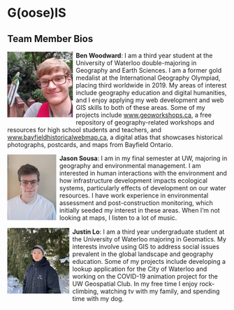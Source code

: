 # G(oose)IS

## Team Member Bios

<img src="../images/ben.jpg" style="max-height:150px; margin:0 .5em .25em 0; float: left;" /> **Ben Woodward**: I am a third year student at the University of Waterloo double-majoring in Geography and Earth Sciences. I am a former gold medalist at the International Geography Olympiad, placing third worldwide in 2019. My areas of interest include geography education and digital humanities, and I enjoy applying my web development and web GIS skills to both of these areas. Some of my projects include www.geoworkshops.ca, a free repository of geography-related workshops and resources for high school students and teachers, and www.bayfieldhistoricalwebmap.ca, a digital atlas that showcases historical photographs, postcards, and maps from Bayfield Ontario.<br style="clear:both;" />

<img src="../images/jason.jpg" style="max-height:150px; margin:0 .5em .25em 0; float: left;" /> **Jason Sousa**: I am in my final semester at UW, majoring in geography and environmental management. I am interested in human interactions with the environment and how infrastructure development impacts ecological systems, particularly effects of development on our water resources. I have work experience in environmental assessment and post-construction monitoring, which initially seeded my interest in these areas. When I’m not looking at maps, I listen to a lot of music.<br style="clear:both;" />

<img src="../images/justin.jpg" style="max-height:150px; margin:0 .5em .25em 0; float: left;" /> **Justin Lo**: I am a third year undergraduate student at the University of Waterloo majoring in Geomatics. My interests involve using GIS to address social issues prevalent in the global landscape and geography education. Some of my projects include developing a lookup application for the City of Waterloo and working on the COVID-19 animation project for the UW Geospatial Club. In my free time I enjoy rock-climbing, watching tv with my family, and spending time with my dog.<br style="clear:both;" />